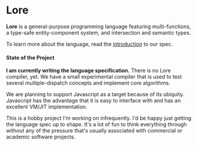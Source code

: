 # Lore

**Lore** is a general-purpose programming language featuring multi-functions, a type-safe entity-component system, and intersection and semantic types.

To learn more about the language, read the [introduction](spec/01-introduction.md) to our spec.




#### State of the Project

**I am currently writing the language specification.** There is no Lore compiler, yet. We have a small experimental compiler that is used to test several multiple-dispatch concepts and implement core algorithms. 

We are planning to support Javascript as a target because of its ubiquity. Javascript has the advantage that it is easy to interface with and has an excellent VM/JIT implementation.

This is a hobby project I'm working on infrequently. I'd be happy just getting the language spec up to shape. It's a lot of fun to think everything through without any of the pressure that's usually associated with commercial or academic software projects.